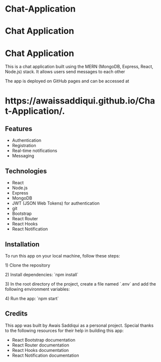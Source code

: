 # Chat-Application
<h1>Chat Application</h1>
<h1>Chat Application</h1>
<p>This is a chat application built using the MERN (MongoDB, Express, React, Node.js) stack. It allows users send messages to each other</p>
<p>The app is deployed on GitHub pages and can be accessed at</p>
<h1>https://awaissaddiqui.github.io/Chat-Application/.</h1>
<h2>Features</h2>
<ul>
<li>Authentication</li>
<li>Registration</li>
<li>Real-time notifications</li>    
<li>Messaging</li>
</ul>
<h2>Technologies</h2>
<ul>
<li>React</li>
<li>Node.js</li>
<li>Express</li>
<li>MongoDB</li>
<li>JWT (JSON Web Tokens) for authentication</li>
<li>git</li>
<li>Bootstrap</li>
<li>React Router</li>
<li>React Hooks</li>
<li>React Notification</li>
</ul>
<h2>Installation</h2>
<p>To run this app on your local machine, follow these steps:</p>
<p>1) Clone the repository</p>
<p>2) Install dependencies: `npm install`</p>
<p>3) In the root directory of the project, create a file named `.env` and add the following environment variables:</p>
<p>4) Run the app: `npm start`</p>
<h2>Credits</h2>
<p>This app was built by Awais Saddiqui as a personal project. Special thanks to the following resources for their help in building this app:</p>
<ul>
<li>React Bootstrap documentation</li>
<li>React Router documentation</li>
<li>React Hooks documentation</li>
<li>React Notification documentation</li>
</ul>



